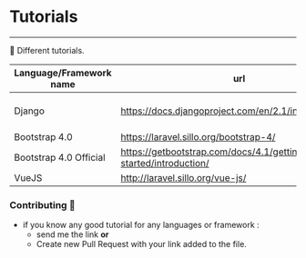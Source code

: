 # Tutorials
----------------------------------

:necktie: Different tutorials.

Language/Framework name | url | ?
----- | ----- | ----- |
Django | https://docs.djangoproject.com/en/2.1/intro/tutorial01/ |  Official tuto; EN/FR/...
Bootstrap 4.0 | https://laravel.sillo.org/bootstrap-4/ | FR
Bootstrap 4.0 Official | https://getbootstrap.com/docs/4.1/getting-started/introduction/ | Official tuto; EN
VueJS | http://laravel.sillo.org/vue-js/ | FR


### Contributing :pill:
* if you know any good tutorial for any languages or framework :
    * send me the link **or**
    * Create new Pull Request with your link added to the file.